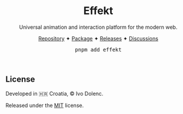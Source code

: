 <h1 align="center">Effekt</h1>

<p align="center">
  Universal animation and interaction platform for the modern web.
</p>

<p align="center">
  <a href="https://github.com/ivodolenc/effekt">Repository</a>
  <span>✦</span>
  <a href="https://www.npmjs.com/package/effekt">Package</a>
  <span>✦</span>
  <a href="https://github.com/ivodolenc/effekt/releases">Releases</a>
  <span>✦</span>
  <a href="https://github.com/ivodolenc/effekt/discussions">Discussions</a>
</p>

<pre align="center">pnpm add effekt</pre>

<br>

## License

Developed in 🇭🇷 Croatia, © Ivo Dolenc.

Released under the [MIT](LICENSE.txt) license.
